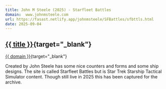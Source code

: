 ```yaml
---
title: John M Steele (2025) - Starfleet Battles
domain:  www.johnmsteele.com
url: https://fasast.netlify.app/johnmsteele/SFBattles/sfbttls.html
date: 2025-09-04
---
```

## [{{ title }}]({{url}}){target="_blank"}
[{{ domain }}]({{url}}){target="_blank"}

Created by John Steele has some nice counters and forms and some ship designs. The site is called Starfleet Battles but is Star Trek Starship Tactical Simulator content. Though still live in 2025 this has been captured for the archive.

